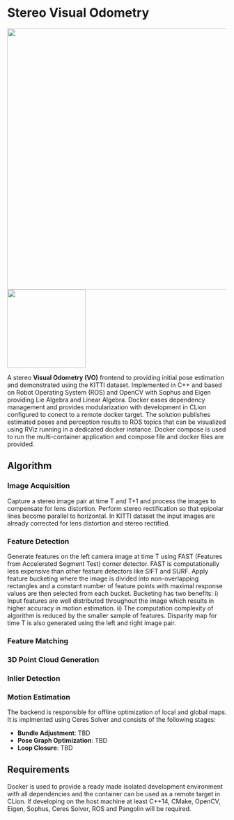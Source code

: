 # Stereo Visual Odometry

<img src="https://user-images.githubusercontent.com/5468707/146170834-990d25c9-dbb9-42ca-8c2a-3fb1a251f22e.gif" width=600>  <img src="https://user-images.githubusercontent.com/5468707/146187900-8fbb37cd-d156-41f1-9019-aeb0aff66a67.gif" height=180 width=180>

A stereo __Visual Odometry (VO)__ frontend to providing initial pose estimation and demonstrated using the KITTI dataset. Implemented in C++ and based on Robot Operating System (ROS) and OpenCV with Sophus and Eigen providing Lie Algebra and Linear Algebra. Docker eases dependency management and provides modularization with development in CLion configured to conect to a remote docker target. The solution publishes estimated poses and perception results to ROS topics that can be visualized using RViz running in a dedicated docker instance. Docker compose is used to run the multi-container application and compose file and docker files are provided.

## Algorithm

### Image Acquisition
Capture a stereo image pair at time T and T+1 and process the images to compensate for lens distortion. Perform stereo rectification so that epipolar lines become parallel to horizontal. In KITTI dataset the input images are already corrected for lens distortion and stereo rectified.

### Feature Detection
Generate features on the left camera image at time T using FAST (Features from Accelerated Segment Test) corner detector. FAST is computationally less expensive than other feature detectors like SIFT and SURF. Apply feature bucketing where the image is divided into non-overlapping rectangles and a constant number of feature points with maximal response values are then selected from each bucket. Bucketing has two benefits: i) Input features are well distributed throughout the image which results in higher accuracy in motion estimation. ii) The computation complexity of algorithm is reduced by the smaller sample of features. Disparity map for time T is also generated using the left and right image pair.

### Feature Matching
### 3D Point Cloud Generation
### Inlier Detection
### Motion Estimation

The backend is responsible for offline optimization of local and global maps. It is implmented using Ceres Solver and consists of the following stages:
- __Bundle Adjustment__: TBD
- __Pose Graph Optimization__: TBD
- __Loop Closure__: TBD

## Requirements
Docker is used to provide a ready made isolated development environment with all dependencies and the container can be used as a remote target in CLion.
If developing on the host machine at least C++14, CMake, OpenCV, Eigen, Sophus, Ceres Solver, ROS and Pangolin will be required. 
